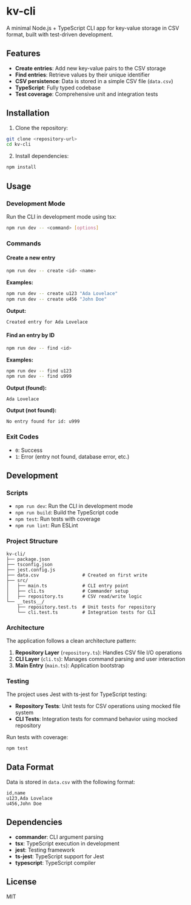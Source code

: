 # kv-cli

A minimal Node.js + TypeScript CLI app for key-value storage in CSV format, built with test-driven development.

## Features

- **Create entries**: Add new key-value pairs to the CSV storage
- **Find entries**: Retrieve values by their unique identifier
- **CSV persistence**: Data is stored in a simple CSV file (`data.csv`)
- **TypeScript**: Fully typed codebase
- **Test coverage**: Comprehensive unit and integration tests

## Installation

1. Clone the repository:
```bash
git clone <repository-url>
cd kv-cli
```

2. Install dependencies:
```bash
npm install
```

## Usage

### Development Mode

Run the CLI in development mode using tsx:

```bash
npm run dev -- <command> [options]
```

### Commands

#### Create a new entry
```bash
npm run dev -- create <id> <name>
```

**Examples:**
```bash
npm run dev -- create u123 "Ada Lovelace"
npm run dev -- create u456 "John Doe"
```

**Output:**
```
Created entry for Ada Lovelace
```

#### Find an entry by ID
```bash
npm run dev -- find <id>
```

**Examples:**
```bash
npm run dev -- find u123
npm run dev -- find u999
```

**Output (found):**
```
Ada Lovelace
```

**Output (not found):**
```
No entry found for id: u999
```

### Exit Codes

- `0`: Success
- `1`: Error (entry not found, database error, etc.)

## Development

### Scripts

- `npm run dev`: Run the CLI in development mode
- `npm run build`: Build the TypeScript code
- `npm test`: Run tests with coverage
- `npm run lint`: Run ESLint

### Project Structure

```
kv-cli/
├── package.json
├── tsconfig.json
├── jest.config.js
├── data.csv                # Created on first write
├── src/
│   ├── main.ts             # CLI entry point
│   ├── cli.ts              # Commander setup
│   ├── repository.ts       # CSV read/write logic
└── __tests__/
    ├── repository.test.ts  # Unit tests for repository
    └── cli.test.ts         # Integration tests for CLI
```

### Architecture

The application follows a clean architecture pattern:

1. **Repository Layer** (`repository.ts`): Handles CSV file I/O operations
2. **CLI Layer** (`cli.ts`): Manages command parsing and user interaction
4. **Main Entry** (`main.ts`): Application bootstrap

### Testing

The project uses Jest with ts-jest for TypeScript testing:

- **Repository Tests**: Unit tests for CSV operations using mocked file system
- **CLI Tests**: Integration tests for command behavior using mocked repository

Run tests with coverage:
```bash
npm test
```

## Data Format

Data is stored in `data.csv` with the following format:
```csv
id,name
u123,Ada Lovelace
u456,John Doe
```

## Dependencies

- **commander**: CLI argument parsing
- **tsx**: TypeScript execution in development
- **jest**: Testing framework
- **ts-jest**: TypeScript support for Jest
- **typescript**: TypeScript compiler

## License

MIT 